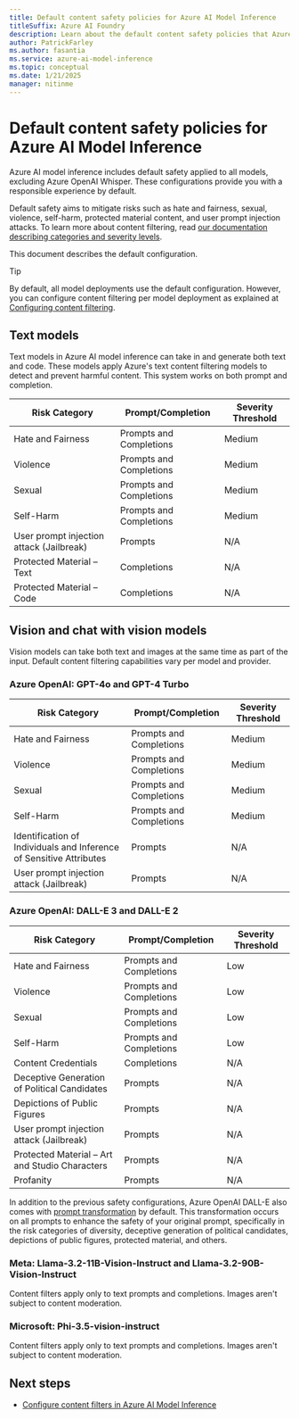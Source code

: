 ```yaml
---
title: Default content safety policies for Azure AI Model Inference
titleSuffix: Azure AI Foundry
description: Learn about the default content safety policies that Azure AI Model Inference uses to flag content.
author: PatrickFarley
ms.author: fasantia
ms.service: azure-ai-model-inference
ms.topic: conceptual 
ms.date: 1/21/2025
manager: nitinme
---
```


# Default content safety policies for Azure AI Model Inference

Azure AI model inference includes default safety applied to all models, excluding Azure OpenAI Whisper. These configurations provide you with a responsible experience by default.

Default safety aims to mitigate risks such as hate and fairness, sexual, violence, self-harm, protected material content, and user prompt injection attacks. To learn more about content filtering, read [our documentation describing categories and severity levels](content-filter.md).

This document describes the default configuration.

> [!TIP]
> By default, all model deployments use the default configuration. However, you can configure content filtering per model deployment as explained at [Configuring content filtering](../how-to/configure-content-filters.md).

## Text models

Text models in Azure AI model inference can take in and generate both text and code. These models apply Azure's text content filtering models to detect and prevent harmful content. This system works on both prompt and completion. 

| Risk Category                             | Prompt/Completion      | Severity Threshold  |
|-------------------------------------------|------------------------|---------------------|
| Hate and Fairness                         | Prompts and Completions| Medium              |
| Violence                                  | Prompts and Completions| Medium              |
| Sexual                                    | Prompts and Completions| Medium              |
| Self-Harm                                 | Prompts and Completions| Medium              |
| User prompt injection attack (Jailbreak)  | Prompts                | N/A                 |
| Protected Material – Text                 | Completions            | N/A                 |
| Protected Material – Code                 | Completions            | N/A                 |

## Vision and chat with vision models

Vision models can take both text and images at the same time as part of the input. Default content filtering capabilities vary per model and provider.

### Azure OpenAI: GPT-4o and GPT-4 Turbo

| Risk Category                                                       | Prompt/Completion      | Severity Threshold |
|---------------------------------------------------------------------|------------------------|---------------------|
| Hate and Fairness                                                   | Prompts and Completions| Medium              |
| Violence                                                            | Prompts and Completions| Medium              |
| Sexual                                                              | Prompts and Completions| Medium              |
| Self-Harm                                                           | Prompts and Completions| Medium              |
| Identification of Individuals and Inference of Sensitive Attributes | Prompts                | N/A                 |
| User prompt injection attack (Jailbreak)                            | Prompts                | N/A                 |

### Azure OpenAI: DALL-E 3 and DALL-E 2

| Risk Category                                     | Prompt/Completion      | Severity Threshold |
|---------------------------------------------------|------------------------|---------------------|
| Hate and Fairness                                 | Prompts and Completions| Low                 |
| Violence                                          | Prompts and Completions| Low                 |
| Sexual                                            | Prompts and Completions| Low                 |
| Self-Harm                                         | Prompts and Completions| Low                 |
| Content Credentials                               | Completions            | N/A                 |
| Deceptive Generation of Political Candidates      | Prompts                | N/A                 |
| Depictions of Public Figures                      | Prompts                | N/A                 |
| User prompt injection attack (Jailbreak)          | Prompts                | N/A                 |
| Protected Material – Art and Studio Characters    | Prompts                | N/A                 |
| Profanity                                         | Prompts                | N/A                 |


In addition to the previous safety configurations, Azure OpenAI DALL-E also comes with [prompt transformation](../../../ai-services/openai/concepts/prompt-transformation.md) by default. This transformation occurs on all prompts to enhance the safety of your original prompt, specifically in the risk categories of diversity, deceptive generation of political candidates, depictions of public figures, protected material, and others. 

### Meta: Llama-3.2-11B-Vision-Instruct and Llama-3.2-90B-Vision-Instruct

Content filters apply only to text prompts and completions. Images aren't subject to content moderation.

### Microsoft: Phi-3.5-vision-instruct

Content filters apply only to text prompts and completions. Images aren't subject to content moderation.

## Next steps

* [Configure content filters in Azure AI Model Inference](../how-to/configure-content-filters.md)